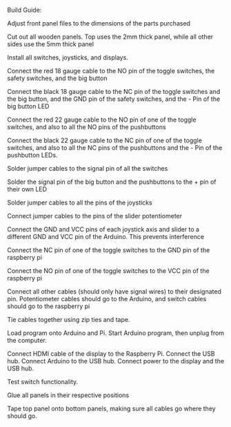 Build Guide:

Adjust front panel files to the dimensions of the parts purchased

Cut out all wooden panels. Top uses the 2mm thick panel, while all other sides use the 5mm thick panel

Install all switches, joysticks, and displays.

Connect the red 18 gauge cable to the NO pin of the toggle switches, the safety switches, and the big button

Connect the black 18 gauge cable to the NC pin of the toggle switches and the big button, and the GND pin of the safety switches, and the - Pin of the big button LED

Connect the red 22 gauge cable to the NO pin of one of the toggle switches, and also to all the NO pins of the pushbuttons

Connect the black 22 gauge cable to the NC pin of one of the toggle switches, and also to all the NC pins of the pushbuttons and the - Pin of the pushbutton LEDs.

Solder jumper cables to the signal pin of all the switches

Solder the signal pin of the big button and the pushbuttons to the + pin of their own LED

Solder jumper cables to all the pins of the joysticks

Connect jumper cables to the pins of the slider potentiometer

Connect the GND and VCC pins of each joystick axis and slider to a different GND and VCC pin of the Arduino. This prevents interference

Connect the NC pin of one of the toggle switches to the GND pin of the raspberry pi

Connect the NO pin of one of the toggle switches to the VCC pin of the raspberry pi

Connect all other cables (should only have signal wires) to their designated pin. Potentiometer cables should go to the Arduino, and switch cables should go to the raspberry pi

Tie cables together using zip ties and tape.

Load program onto Arduino and Pi. Start Arduino program, then unplug from the computer.

Connect HDMI cable of the display to the Raspberry Pi. Connect the USB hub. Connect Arduino to the USB hub. Connect power to the display and the USB hub.

Test switch functionality.

Glue all panels in their respective positions

Tape top panel onto bottom panels, making sure all cables go where they should go.
